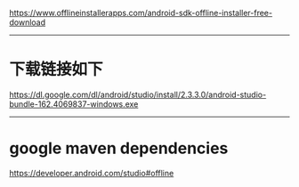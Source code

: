 https://www.offlineinstallerapps.com/android-sdk-offline-installer-free-download

---

# 下载链接如下
https://dl.google.com/dl/android/studio/install/2.3.3.0/android-studio-bundle-162.4069837-windows.exe

---

# google maven dependencies
https://developer.android.com/studio#offline


